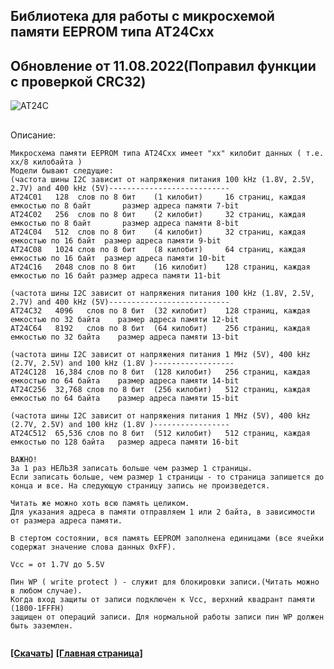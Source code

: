 ## Библиотека для работы с микросхемой памяти EEPROM типа AT24Cxx
## Обновление от 11.08.2022(Поправил функции с проверкой CRC32)
![AT24C](https://user-images.githubusercontent.com/68805120/139391755-91df9004-631e-46ed-99dd-d2aa4cb19c69.jpg)
##
Описание:
```
Микросхема памяти EEPROM типа AT24Cxx имеет "хх" килобит данных ( т.е. хх/8 килобайта )
Модели бывают следущие:
(частота шины I2C зависит от напряжения питания 100 kHz (1.8V, 2.5V, 2.7V) and 400 kHz (5V)---------------------------
AT24C01   128  слов по 8 бит 	(1 килобит)		16 страниц, каждая емкостью по 8 байт		размер адреса памяти 7-bit
AT24C02   256  слов по 8 бит 	(2 килобит)		32 страниц, каждая емкостью по 8 байт		размер адреса памяти 8-bit
AT24C04   512  слов по 8 бит 	(4 килобит)		32 страниц, каждая емкостью по 16 байт	размер адреса памяти 9-bit
AT24C08   1024 слов по 8 бит 	(8 килобит)		64 страниц, каждая емкостью по 16 байт	размер адреса памяти 10-bit
AT24C16   2048 слов по 8 бит 	(16 килобит)	128 страниц, каждая емкостью по 16 байт	размер адреса памяти 11-bit

(частота шины I2C зависит от напряжения питания 100 kHz (1.8V, 2.5V, 2.7V) and 400 kHz (5V)---------------------------
AT24C32   4096	 слов по 8 бит 	(32 килобит)	128 страниц, каждая емкостью по 32 байта	размер адреса памяти 12-bit
AT24C64   8192	 слов по 8 бит	(64 килобит)	256 страниц, каждая емкостью по 32 байта	размер адреса памяти 13-bit

(частота шины I2C зависит от напряжения питания 1 MHz (5V), 400 kHz (2.7V, 2.5V) and 100 kHz (1.8V )------------------
AT24C128  16,384 слов по 8 бит	(128 килобит)	256 страниц, каждая емкостью по 64 байта	размер адреса памяти 14-bit
AT24C256  32,768 слов по 8 бит	(256 килобит)	512 страниц, каждая емкостью по 64 байта	размер адреса памяти 15-bit

(частота шины I2C зависит от напряжения питания 1 MHz (5V), 400 kHz (2.7V, 2.5V) and 100 kHz (1.8V )-----------------
AT24C512  65,536 слов по 8 бит	(512 килобит)	512 страниц, каждая емкостью по 128 байта	размер адреса памяти 16-bit

ВАЖНО!
За 1 раз НЕЛЬЗЯ записать больше чем размер 1 страницы.
Если записать больше, чем размер 1 страницы - то страница запишется до конца и все. На следующую страницу запись не произведется.

Читать же можно хоть всю память целиком.
Для указания адреса в памяти отправляем 1 или 2 байта, в зависимости от размера адреса памяти.

В стертом состоянии, вся память EEPROM заполнена единицами (все ячейки содержат значение слова данных 0xFF).

Vcc = от 1.7V до 5.5V

Пин WP ( write protect ) - служит для блокировки записи.(Читать можно в любом случае).
Когда вход защиты от записи подключен к Vcc, верхний квадрант памяти (1800-1FFFH)
защищен от операций записи. Для нормальной работы записи пин WP должен быть заземлен.
 
 ```
 
**[[Скачать]](https://github.com/Solderingironspb/AT24Cxx/archive/refs/heads/main.zip)**
**[[Главная страница]](https://github.com/Solderingironspb/Lessons-Stm32/blob/master/README.md)**
